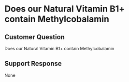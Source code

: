 # Does our Natural Vitamin B1+ contain Methylcobalamin 

## Customer Question

Does our Natural Vitamin B1+ contain Methylcobalamin 

## Support Response

None
